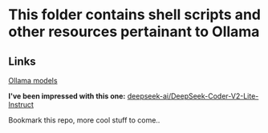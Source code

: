 # This folder contains shell scripts and other resources pertainant to Ollama

## Links

[Ollama models](https://ollama.com/search)

**I've been impressed with this one:**
[deepseek-ai/DeepSeek-Coder-V2-Lite-Instruct](https://huggingface.co/deepseek-ai/DeepSeek-Coder-V2-Lite-Instruct)

Bookmark this repo, more cool stuff to come..
